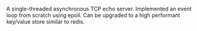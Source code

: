 A single-threaded asynchronous TCP echo server. Implemented an event loop from scratch using epoll. Can be upgraded to a high performant key/value store similar to redis.
